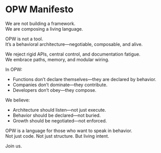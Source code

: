 # OPW Manifesto

We are not building a framework.  
We are composing a living language.

OPW is not a tool.  
It’s a behavioral architecture—negotiable, composable, and alive.

We reject rigid APIs, central control, and documentation fatigue.  
We embrace paths, memory, and modular wiring.

In OPW:
- Functions don’t declare themselves—they are declared by behavior.
- Companies don’t dominate—they contribute.
- Developers don’t obey—they compose.

We believe:
- Architecture should listen—not just execute.
- Behavior should be declared—not buried.
- Growth should be negotiated—not enforced.

OPW is a language for those who want to speak in behavior.  
Not just code. Not just structure. But living intent.

Join us.
